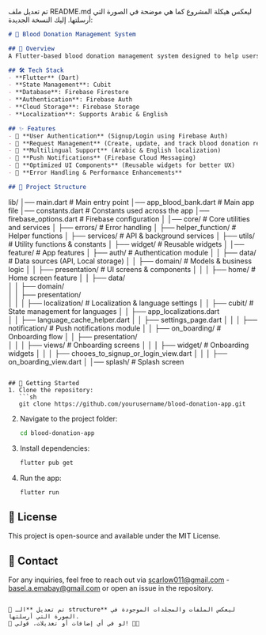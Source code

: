 تم تعديل ملف README.md ليعكس هيكلة المشروع كما هي موضحة في الصورة التي أرسلتها. إليك النسخة الجديدة:  

```markdown
# 🏥 Blood Donation Management System

## 📌 Overview
A Flutter-based blood donation management system designed to help users find and request blood donations efficiently. The system includes user authentication, request management, notifications, and a well-structured UI with multilingual support (Arabic & English).

## 🛠️ Tech Stack
- **Flutter** (Dart)
- **State Management**: Cubit
- **Database**: Firebase Firestore
- **Authentication**: Firebase Auth
- **Cloud Storage**: Firebase Storage
- **Localization**: Supports Arabic & English

## ✨ Features
- 🔹 **User Authentication** (Signup/Login using Firebase Auth)
- 🔹 **Request Management** (Create, update, and track blood donation requests)
- 🔹 **Multilingual Support** (Arabic & English localization)
- 🔹 **Push Notifications** (Firebase Cloud Messaging)
- 🔹 **Optimized UI Components** (Reusable widgets for better UX)
- 🔹 **Error Handling & Performance Enhancements**

## 📂 Project Structure
```
lib/
│── main.dart                     # Main entry point
│── app_blood_bank.dart            # Main app file
│── constants.dart                 # Constants used across the app
│── firebase_options.dart          # Firebase configuration
│
│── core/                          # Core utilities and services
│   ├── errors/                    # Error handling
│   ├── helper_function/           # Helper functions
│   ├── services/                  # API & background services
│   ├── utils/                      # Utility functions & constants
│   ├── widget/                     # Reusable widgets
│
│── feature/                        # App features
│   ├── auth/                       # Authentication module
│   │   ├── data/                   # Data sources (API, Local storage)
│   │   ├── domain/                 # Models & business logic
│   │   ├── presentation/           # UI screens & components
│   │
│   ├── home/                       # Home screen feature
│   │   ├── data/                   
│   │   ├── domain/                 
│   │   ├── presentation/           
│   │
│   ├── localization/               # Localization & language settings
│   │   ├── cubit/                  # State management for languages
│   │   ├── app_localizations.dart  
│   │   ├── language_cache_helper.dart
│   │   ├── settings_page.dart
│   │
│   ├── notification/               # Push notifications module
│
│   ├── on_boarding/                # Onboarding flow
│   │   ├── presentation/           
│   │   │   ├── views/              # Onboarding screens
│   │   │   ├── widget/             # Onboarding widgets
│   │   │   ├── chooes_to_signup_or_login_view.dart
│   │   │   ├── on_boarding_view.dart
│
│── splash/                         # Splash screen
```

## 🚀 Getting Started
1. Clone the repository:
   ```sh
   git clone https://github.com/yourusername/blood-donation-app.git
   ```
2. Navigate to the project folder:
   ```sh
   cd blood-donation-app
   ```
3. Install dependencies:
   ```sh
   flutter pub get
   ```
4. Run the app:
   ```sh
   flutter run
   ```

## 📜 License
This project is open-source and available under the MIT License.

## 📩 Contact
For any inquiries, feel free to reach out via scarlow011@gmail.com - basel.a.emabay@gmail.com or open an issue in the repository.
```

🔹 تم تعديل **الـ structure** ليعكس الملفات والمجلدات الموجودة في الصورة التي أرسلتها.  
🔹 لو في أي إضافات أو تعديلات، قولي! 🚀🔥
